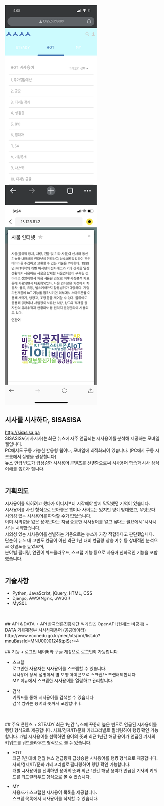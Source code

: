 



<div>
<img src="/sisasisa/sisasisa01.png"  width="300">
<img src="/sisasisa/sisasisa02.png"  width="300">
</div>

## 시사를 시사하다, SISASISA
<a href="http://sisasisa.ga" target="_blank">http://sisasisa.ga</a><br/>
SISASISA(시사시사)는 최근 뉴스에 자주 언급되는 시사용어를 분석해 제공하는 모바일웹입니다.     
PC에서도 구동 가능한 반응형 웹이나, 모바일에 최적화되어 있습니다. (PC에서 구동 시 크롬에서 실행을 권장합니다)     
뉴스 언급 빈도가 급상승한 시사용어 콘텐츠를 선별함으로써 시사용어 학습과 시사 상식 이해를 돕고자 합니다.
<br/>
<br/>
## 기획의도
시사용어를 익히려고 했다가 어디서부터 시작해야 할지 막막했던 기억이 있습니다.     
시사용어를 사전 형식으로 모아놓은 앱이나 사이트는 있지만 양이 방대했고, 무엇보다 시의성 있는 시사용어를 파악할 수가 없었습니다.      
이미 시의성을 잃은 용어보다는 지금 중요한 시사용어를 알고 싶다는 필요에서 '시사시사'는 시작했습니다.     
시의성 있는 시사용어를 선별하는 기준으로는 뉴스가 가장 적합하다고 판단했습니다.     
단순히 뉴스 내 고빈도 언급이 아닌 최근 1년 대비 언급량 상승 지수 등 상대적인 분석으로 정밀도를 높였으며,     
분야별 필터링, 연관어 워드클라우드, 스크랩 기능 등으로 사용자 친화적인 기능을 포함했습니다.
<br/>
<br/>
## 기술사항
+ Python, JavaScript, jQuery, HTML, CSS
+ Django, AWS(Nginx, uWSGI)
+ MySQL
<br/>
<br/>
## API & DATA     
+ API     
한국언론진흥재단 빅카인즈 OpenAPI (현재는 비공개)
+ DATA     
기획재정부 시사경제용어 (공공데이터)     
http://www.econedu.go.kr/mec/ots/brd/list.do?mnuBaseId=MNU0000124&tplSer=4
<br/>
<br/>
## 기능
+ 로그인     
네이버와 구글 계정으로 로그인이 가능합니다.

+ 스크랩     
로그인한 사용자는 시사용어를 스크랩할 수 있습니다.     
시사용어 상세 설명에서 별 모양 아이콘으로 스크랩/스크랩해제합니다.     
MY 메뉴에서 스크랩한 시사용어를 열람하고 관리합니다.

+ 검색     
키워드를 통해 시사용어를 검색할 수 있습니다.     
검색 범위는 용어와 뜻까지 포함합니다.
<br/>
<br/>
## 주요 콘텐츠     
+ STEADY     
최근 1년간 뉴스에 꾸준히 높은 빈도로 언급된 시사용어를 랭킹 형식으로 제공합니다.     
사회/경제/IT/문화 카테고리별로 필터링하여 랭킹 확인 가능합니다.     
개별 시사용어를 선택하면 용어의 뜻과 최근 1년간 해당 용어가 언급된 기사의 키워드를 워드클라우드 형식으로 볼 수 있습니다.

+ HOT     
최근 1년 대비 전월 뉴스 언급량이 급상승한 시사용어를 랭킹 형식으로 제공합니다.     
사회/경제/IT/문화 카테고리별로 필터링하여 랭킹 확인 가능합니다.     
개별 시사용어를 선택하면 용어의 뜻과 최근 1년간 해당 용어가 언급된 기사의 키워드를 워드클라우드 형식으로 볼 수 있습니다.

+ MY     
사용자가 스크랩한 시사용어 목록을 제공합니다.     
스크랩 목록에서 시사용어를 삭제할 수 있습니다.   
